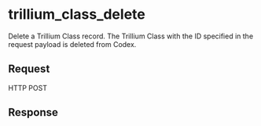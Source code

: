 # trillium_class_delete
Delete a Trillium Class record.
The Trillium Class with the ID specified in the request payload is deleted from Codex.

## Request
HTTP POST

## Response
